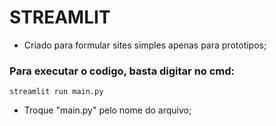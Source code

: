 # STREAMLIT

- Criado para formular sites simples apenas para prototipos;

### Para executar o codigo, basta digitar no cmd:

```
streamlit run main.py
```
- Troque "main.py" pelo nome do arquivo;
